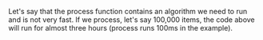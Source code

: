 Let's say that the process function contains an algorithm we need to run and is not very fast. If we process, let's say 100,000 items, the code above will run for almost three hours (process runs 100ms in the example).